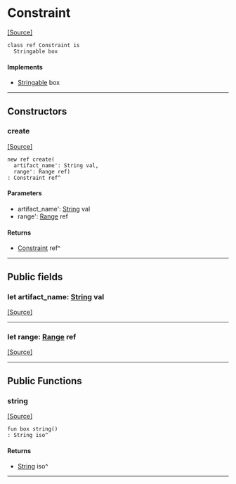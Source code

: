 # Constraint
<span class="source-link">[[Source]](src/semver-__-__-solver/constraint.md#L3)</span>
```pony
class ref Constraint is
  Stringable box
```

#### Implements

* [Stringable](builtin-Stringable.md) box

---

## Constructors

### create
<span class="source-link">[[Source]](src/semver-__-__-solver/constraint.md#L7)</span>


```pony
new ref create(
  artifact_name': String val,
  range': Range ref)
: Constraint ref^
```
#### Parameters

*   artifact_name': [String](builtin-String.md) val
*   range': [Range](semver-..-..-range-Range.md) ref

#### Returns

* [Constraint](semver-..-..-solver-Constraint.md) ref^

---

## Public fields

### let artifact_name: [String](builtin-String.md) val
<span class="source-link">[[Source]](src/semver-__-__-solver/constraint.md#L4)</span>



---

### let range: [Range](semver-..-..-range-Range.md) ref
<span class="source-link">[[Source]](src/semver-__-__-solver/constraint.md#L5)</span>



---

## Public Functions

### string
<span class="source-link">[[Source]](src/semver-__-__-solver/constraint.md#L11)</span>


```pony
fun box string()
: String iso^
```

#### Returns

* [String](builtin-String.md) iso^

---

